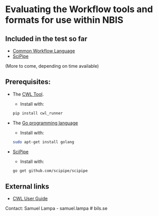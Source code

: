 # Evaluating the Workflow tools and formats for use within NBIS

## Included in the test so far

* [Common Workflow Language](http://www.commonwl.org/)
* [SciPipe](http://scipipe.org)

(More to come, depending on time available)

## Prerequisites:

* The [CWL Tool](https://github.com/common-workflow-language/cwltool).
  * Install with:

  ```bash
  pip install cwl_runner
  ```

* The [Go programming language](http://golang.org)
  * Install with:

  ```bash
  sudo apt-get install golang
  ```

* [SciPipe](http://scipipe.org)
  * Install with:

  ```bash
  go get github.com/scipipe/scipipe
  ```

## External links

* [CWL User Guide](http://www.commonwl.org/draft-3/UserGuide.html)

Contact: Samuel Lampa - samuel.lampa # bils.se

